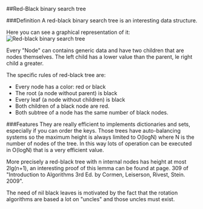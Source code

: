 ##Red-Black binary search tree

###Definition
A red-black binary search tree is an interesting data structure.

Here you can see a graphical representation of it:
![Red-black binary search tree](https://upload.wikimedia.org/wikipedia/commons/thumb/6/66/Red-black_tree_example.svg/2000px-Red-black_tree_example.svg.png)

Every "Node" can contains generic data and have two children that are nodes themselves.
The left child has a lower value than the parent, le right child a greater.

The specific rules of red-black tree are:
* Every node has a color: red or black
* The root (a node without parent) is black
* Every leaf (a node without children) is black
* Both children of a black node are red.
* Both subtree of a node has the same number of black nodes.

###Features
They are really efficient to implements dictionaries and sets, especially if you can order the keys.
Those trees have auto-balancing systems so the maximum height is always limited to O(logN) where N is the number of nodes of the tree.
In this way lots of operation can be executed in O(logN) that is a very efficient value.

More precisely a red-black tree with n internal nodes has height at most 2lg(n+1), an interesting proof of this lemma can be found at page. 309 of 
"Introduction to Algorithms 3rd Ed. by Cormen, Leiserson, Rivest, Stein. 2009".

The need of nil black leaves is motivated by the fact that the rotation algorithms are based a lot on "uncles" and those uncles must exist.